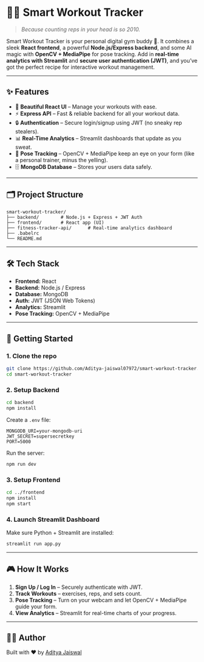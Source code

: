 # 🏋️‍♂️ Smart Workout Tracker

> *Because counting reps in your head is so 2010.*

Smart Workout Tracker is your personal digital gym buddy 💪. It combines a sleek **React frontend**, a powerful **Node.js/Express backend**, and some AI magic with **OpenCV + MediaPipe** for pose tracking. Add in **real-time analytics with Streamlit** and **secure user authentication (JWT)**, and you’ve got the perfect recipe for interactive workout management.

---

## ✨ Features

* 🎨 **Beautiful React UI** – Manage your workouts with ease.
* ⚡ **Express API** – Fast & reliable backend for all your workout data.
* 🔒 **Authentication** – Secure login/signup using JWT (no sneaky rep stealers).
* 📊 **Real-Time Analytics** – Streamlit dashboards that update as you sweat.
* 🧘 **Pose Tracking** – OpenCV + MediaPipe keep an eye on your form (like a personal trainer, minus the yelling).
* 🗄️ **MongoDB Database** – Stores your users data safely.

---

## 🗂️ Project Structure

```
smart-workout-tracker/
├── backend/        # Node.js + Express + JWT Auth
├── frontend/       # React app (UI)
├── fitness-tracker-api/      # Real-time analytics dashboard
├── .babelrc
└── README.md
```

---

## 🛠️ Tech Stack

* **Frontend:** React
* **Backend:** Node.js / Express
* **Database:** MongoDB
* **Auth:** JWT (JSON Web Tokens)
* **Analytics:** Streamlit
* **Pose Tracking:** OpenCV + MediaPipe

---

## 🚀 Getting Started

### 1. Clone the repo

```bash
git clone https://github.com/Aditya-jaiswal07972/smart-workout-tracker.git
cd smart-workout-tracker
```

### 2. Setup Backend

```bash
cd backend
npm install
```

Create a `.env` file:

```
MONGODB_URI=your-mongodb-uri
JWT_SECRET=supersecretkey
PORT=5000
```

Run the server:

```bash
npm run dev
```

### 3. Setup Frontend

```bash
cd ../frontend
npm install
npm start
```

### 4. Launch Streamlit Dashboard

Make sure Python + Streamlit are installed:

```bash
streamlit run app.py
```

---

## 🎮 How It Works

1. **Sign Up / Log In** – Securely authenticate with JWT.
2. **Track Workouts** –  exercises, reps, and sets count.
3. **Pose Tracking** – Turn on your webcam and let OpenCV + MediaPipe guide your form.
4. **View Analytics** – Streamlit for real-time charts of your progress.

---

## 👨‍💻 Author

Built with ❤️ by [Aditya Jaiswal](https://github.com/Aditya-jaiswal07972)

